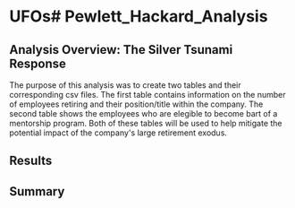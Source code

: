 # UFOs# Pewlett_Hackard_Analysis
## Analysis Overview: The Silver Tsunami Response
The purpose of this analysis was to create two tables and their corresponding csv files. The first table contains information on the number of employees retiring and their position/title within the company. The second table shows the employees who are elegible to become bart of a mentorship program. Both of these tables will be used to help mitigate the potential impact of the company's large retirement exodus.

## Results

## Summary
